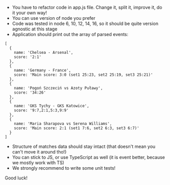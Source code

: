- You have to refactor code in app.js file. Change it, split it, improve it, do it your own way!
- You can use version of node you prefer
- Code was tested in node 6, 10, 12, 14, 16, so it should be quite version agnostic at this stage
- Application should print out the array of parsed events:

```
[
  { 
    name: 'Chelsea - Arsenal',
    score: '2:1' 
  },
  {
    name: 'Germany - France',
    score: 'Main score: 3:0 (set1 25:23, set2 25:19, set3 25:21)'
  },
  { 
    name: 'Pogoń Szczeciń vs Azoty Puławy',
    score: '34:26'
  },
  { 
    name: 'GKS Tychy - GKS Katowice',
    score: '9:7,2:1,5:3,9:9' 
  },
  {
    name: 'Maria Sharapova vs Serena Williams',
    score: 'Main score: 2:1 (set1 7:6, set2 6:3, set3 6:7)'
  }
]
```

- Structure of matches data should stay intact (that doesn't mean you can't move it around tho!)
- You can stick to JS, or use TypeScript as well (it is event better, because we mostly work with TS)
- We strongly recommend to write some unit tests!

Good luck!
